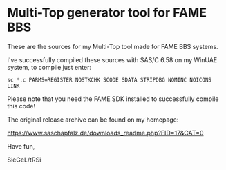 # Multi-Top generator tool for FAME BBS

These are the sources for my Multi-Top tool made for FAME BBS systems.


I've successfully compiled these sources with SAS/C 6.58 on my WinUAE system,
to compile just enter:

```
sc *.c PARMS=REGISTER NOSTKCHK SCODE SDATA STRIPDBG NOMINC NOICONS LINK
```

Please note that you need the FAME SDK installed to successfully compile this code!

The original release archive can be found on my homepage:

https://www.saschapfalz.de/downloads_readme.php?FID=17&CAT=0


Have fun,

SieGeL/tRSi
